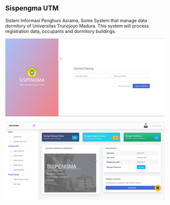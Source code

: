 ## Sispengma UTM

Sistem Informasi Penghuni Asrama, Some System that manage data dormitory of Universitas Trunojoyo Madura. 
This system will process registration data, occupants and dormitory buildings.

![Login Page](https://raw.githubusercontent.com/reynaldiRepo/sispengma-utm/master/thumbnailGit/1.png)

![Home Page](https://raw.githubusercontent.com/reynaldiRepo/sispengma-utm/master/thumbnailGit/2.png)


